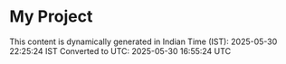 # My Project

This content is dynamically generated in Indian Time (IST): 2025-05-30 22:25:24 IST
Converted to UTC: 2025-05-30 16:55:24 UTC

